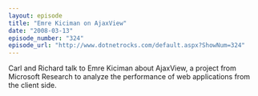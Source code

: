```yaml
---
layout: episode
title: "Emre Kiciman on AjaxView"
date: "2008-03-13"
episode_number: "324"
episode_url: "http://www.dotnetrocks.com/default.aspx?ShowNum=324"
---
```


Carl and Richard talk to Emre Kiciman about AjaxView, a project from Microsoft Research to analyze the performance of web applications from the client side.
